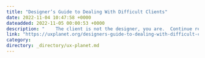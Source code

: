 ```yaml
---
title: "Designer’s Guide to Dealing With Difficult Clients"
date: 2022-11-04 10:47:58 +0000
dateadded: 2022-11-05 00:00:53 +0000
description: "    The client is not the designer, you are.  Continue reading on UX Planet »  "
link: "https://uxplanet.org/designers-guide-to-dealing-with-difficult-clients-e9f3a35fcad?source=rss----819cc2aaeee0---4"
category:
directory: _directory/ux-planet.md
---
```

